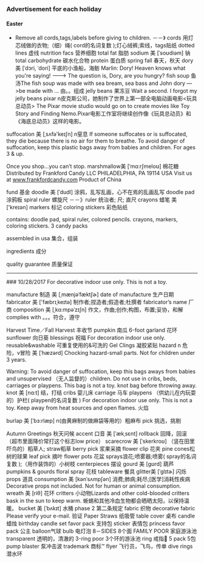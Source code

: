 ### Advertisement for each holiday
#### Easter

- Remove all cords,tags,labels before giving to children. －－》  cords 用灯芯绒做的衣物;（细）绳( cord的名词复数 );灯心绒裤;索线，tags贴纸
dotted lines 虚线
nutrition facs 营养细胞
total fat 脂肪
sodium  美 [ˈsoʊdiəm]  钠
total carbohydrate 碳水化合物
protein 蛋白质
spring fall 春天，秋天
dory美 [ˈdɔri, ˈdori]   平底的小渔船，海鲂 Marlin: Dory! Heaven knows what you're saying! --->  The question is, Dory, are you hungry?
fish soup 鱼汤The fish soup was made with sea bream, sea bass and John dory  —>be made with … 由。。组成
jelly beans 果冻豆 Wait a second. I forgot my jelly beans
pixar n皮克斯公司，她制作了世界上第一部全电脑动画电影<玩具总动员>
The Pixar movie studio would go on to create movies like Toy Story and Finding Nemo.Pixar电影工作室将继续创作像《玩具总动员》和《海底总动员》这样的电影。

suffocation 美 [ˌsʌfə'keɪʃn] n窒息 
If someone suffocates or is suffocated, they die because there is no air for them to breathe.
To avoid danger of suffocation, keep this plastic bags away from babies and children.
For ages 3 & up.

Once you shop…you can’t stop.
marshmallow美 [ˈmɑ:rʃmeloʊ] 棉花糖
Distributed by Frankford Candy LLC
PHILADELPHIA, PA 19114 USA
Visit us at www.frankfordcandy.com
Product of China


fund 基金
doodle 美 [ˈdudl]  涂鸦，乱写乱画，心不在焉的乱画乱写
doodle pad 涂鸦板
spiral ruler 螺旋尺 －－》ruler 统治者; 尺; 直尺
crayons 蜡笔  美 ['kreɪən]
markers 标记
coloring stickers 彩色贴纸

contains: doodle pad, spiral ruler, colored pencils. crayons, markers, coloring stickers. 
3 candy packs

assembled in usa  集合，组装

ingredients 成分

quality guarantee 质量保证
<hr>
### 10/28/2017
For decorative indoor use only. This is not a toy.

 manufacture 制造 美 [ˌmænjəˈfæktʃɚ]   date of manufacture 生产日期
 fabricator 美 ['fæbrɪˌkeɪtə] 制作者;捏造者;假造者;杜撰者  fabricator’s name 厂商
composition  美 [ˌkɑ:mpəˈzɪʃn]  作文，作曲;创作;构图，布置;妥协，和解
complies with 。。。符合，遵守

Harvest Time／Fall Harvest 丰收节 
pumpkin 南瓜
6-foot garland 花环
sunflower 向日葵
blessings 祝福
For decoration indoor use only.
reusable&washable 可重复使用的&可洗的
Gel Clings 凝胶紧贴
hazard n 危险，v冒险 美 [ˈhæzərd]  Chocking hazard-small parts. Not for children under 3 years.

Warning:
To avoid danger of suffocation, keep this bags aways from babies and unsupervised （无人监督的）children. Do not use in cribs, beds, carriages or playpens. This bag is not a toy. knot bag before throwing away.
knot 美 [nɑ:t]  结，打结
 cribs 婴儿床
carriage 马车
playpens （供幼儿在内玩耍的）护栏( playpen的名词复数 )
For decoration indoor use only. This is not a toy.
Keep away from heat sources and open flames. 火焰

burlap 美 [ˈbɜ:rlæp] n(由黄麻制的做麻袋等用的）粗麻布
pick 挑选，挑剔

Autumn Greetings 秋天问候
accent 口音 美 [ˈækˌsɛnt] 
rollback 回降，回滚   （超市里面降价常打这个标志low price）
scarecrow  美 [ˈskerkroʊ]  （竖在田里吓鸟的）稻草人; straw稻草
berry pick 浆果采摘
flower clip 花夹
pine cones松树的球果
leaf pick 摘叶
flower pots 花盆
sprays浪花;喷雾器;喷雾( spray的名词复数 );（用作装饰的）小树枝
centerpieces 摆设
gourd  美 [gʊrd] 葫芦 pumpkins & gourds
floral spray 花枝
tableware 餐具
glitter美 [ˈɡlɪtɚ] 闪烁
props 道具 consumption 美 [kənˈsʌmpʃən] 消费;肺病;耗尽;[医学]消耗性疾病
Decorative props not included. Not for human or animal consumption. 
wreath  美 [riθ] 花环
critters 小动物Lizards and other cold-blooded critters bask in the sun to keep warm. 蜥蜴和其他冷血生物都会晒晒太阳，以保持温暖。
bucket 美 [ˈbʌkɪt] 水桶
phase 2 第二条规定
fabric 织物 decorative fabric 
Please verify your e-mail. 验证
Paper Straws 纸吸管
table cover 桌布
candle 蜡烛 birthday candle set
favor pack 支持包 sticker 表情包           princess favor pack  公主
balloon气球
bulb 电灯泡
8－SIDES 8个面
FAMILY POOR 家庭游泳池 
transparent 透明的，清澈的
3-ring poor 3个环的游泳池
ring 戒指💍
5 pack 5包
pump blaster 泵冲击波
trademark 商标™️
flyer 飞行员，飞鸟，传单
dive rings 潜水环


